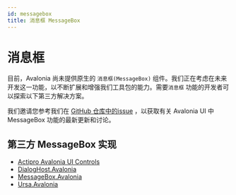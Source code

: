 ```yaml
---
id: messagebox
title: 消息框 MessageBox
---
```


# 消息框

目前，Avalonia 尚未提供原生的 `消息框(MessageBox)` 组件。我们正在考虑在未来开发这一功能，以不断扩展和增强我们工具包的能力。需要`消息框` 功能的开发者可以探索以下第三方解决方案。

我们邀请您参考我们在  [GitHub 仓库中的issue](https://github.com/AvaloniaUI/Avalonia/issues/670)  ，以获取有关 Avalonia UI 中 MessageBox 功能的最新更新和讨论。

## 第三方 MessageBox 实现

* [Actipro Avalonia UI Controls](https://www.actiprosoftware.com/products/controls/avalonia)
* [DialogHost.Avalonia](https://github.com/AvaloniaUtils/DialogHost.Avalonia)
* [MessageBox.Avalonia](https://github.com/AvaloniaCommunity/MessageBox.Avalonia)
* [Ursa.Avalonia](https://github.com/irihitech/Ursa.Avalonia)
